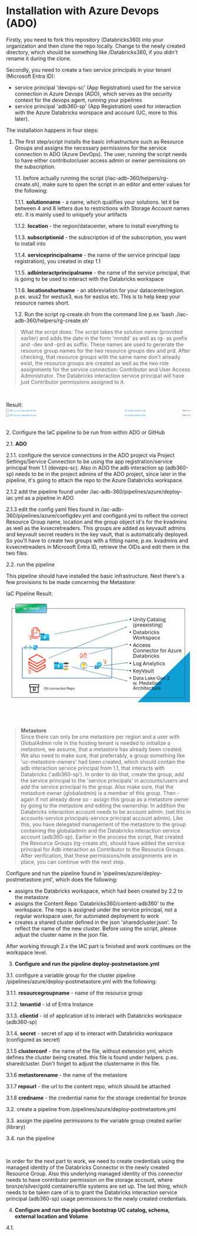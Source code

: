 # Installation with Azure Devops (ADO)

Firstly, you need to fork this repository (Databricks360) into your organization and then clone the repo locally. Change to the newly created directory, which should be something like /Databricks360, if you didn't rename it during the clone.

Secondly, you need to create a two service principals in your tenant (Microsoft Entra ID):
* service principal 'devops-sc' (App Registration) used for the service connection in Azure Devops (ADO), which serves as the security context for the devops agent, running your pipelines
* service principal 'adb360-sp' (App Registration) used for interaction with the Azure Databricks worspace and account (UC, more to this later). 

The installation happens in four steps:

1. The first step/script installs the basic infrastructure such as Resource Groups and assigns the necessary permissions for the service connection in ADO (Azure DevOps). The user, running the script needs to have either contributor/user access admin or owner permissions on the subscription.

    1.1. before actually running the script (/iac-adb-360/helpers/rg-create.sh), make sure to open the script in an editor and enter values for the following:
   
    1.1.1. **solutionname** - a name, which qualifies your solutions. let it be between 4 and 8 letters due to restrictions with Storage Account names etc. It is mainly used to uniquefy your artifacts
    
    1.1.2. **location** - the region/datacenter, where to install everything to
   
    1.1.3. **subscriptionid** - the subscription id of the subscription, you want to install into
   
    1.1.4. **serviceprincipalname** - the name of the service principal (app registration), you created in step 1.1
   
    1.1.5. **adbinteractprincipalname** - the name of the service principal, that is going to be used to interact with the Databricks workspace
   
    1.1.6. **locationshortname** - an abbreviation for your datacenter/region. p.ex. wus2 for westus3, eus for eastus etc. This is to help keep your resource names short.

    1.2. Run the script rg-create.sh from the command line p.ex 'bash ./iac-adb-360/helpers/rg-create.sh'

> What the script does: 
  The script takes the solution name (provided earlier) and adds the date in the form 'mmdd' as well as rg- as prefix and -dev and -prd as suffix. These names are used to generate the resource group names for the two resource groups dev and prd. After checking, that resource groups with the same name don't already exist, the resource groups are created as well as the two role assignments for the service connection: Contributor and User Access Administrator. The Databricks interaction service principal will have just Contributor permissions assigned to it.

  <br/>

  Result:
  ![Resource Groups](/imagery/resourcegroups.png)

<br/>
2. Configure the IaC pipeline to be run from within ADO or GitHub

2.1. **ADO**

2.1.1. configure the service connections in the ADO project via Project Settings/Service Connection to be using the app registration/service principal from 1.1 (devops-sc). Also in ADO the adb interaction sp (adb360-sp) needs to be in the project admins of the ADO project, since later in the pipeline, it's going to attach the repo to the Azure Databricks workspace.

2.1.2 add the pipeline found under /iac-adb-360/pipelines/azure/deploy-iac.yml as a pipeline in ADO

2.1.3 edit the config yaml files found in /iac-adb-360/pipelines/azure/configdev.yml and configprd.yml to reflect the correct Resource Group name, location and the group object id's for the kvadmins as well as the kvsecretreaders. This groups are added as keyvault admins and keyvault secret readers in the key vault, that is automatically deployed. So you'll have to create two groups with a fitting name, p.ex. kvadmins and kvsecretreaders in Microsoft Entra ID, retrieve the OIDs and edit them in the two files.

2.2. run the pipeline

This pipeline should have installed the basic infrastructure. Next there's a few provisions to be made concerning the Metastore:

IaC Pipeline Result:

![IaC Result](/imagery/iacresult.png)


<br/>
<br/>

> **Metastore** <br/>
Since there can only be one metastore per region and a user with GlobalAdmin role in the hosting tenant is needed to initialize a metastore, we assume, that a metastore has already been created. 
We also need to make sure, that preferrably, a group something like 'uc-metastore-owners' had been created, which should contain the adb interaction service principal from 1.1, that interacts with Databricks ('adb360-sp'). In order to do that, create the group, add the service principal to the 'service principals' in accounts/users and add the service principal to the group. Also make sure, that the metastore owner (globaladmin) is a member of this group. Then - again if not already done so - assign this group as a metastore owner by going to the metastore and editing the ownership. In addition the Databricks interaction account needs to be account admin. (set this in accounts-service principals-service principal account admin). Like this, you have delegated management of the metastore to the group containing the globaladmin and the Databricks interaction service account (adb360-sp). Earlier in the process the script, that created the Resource Groups (rg-create.sh), should have added the service principal for Adb interaction as Contributor to the Resource Groups.
After verification, that these permissions/role assignments are in place, you can continue with the next step.

Configure and run the pipeline found in 'pipelines/azure/deploy-postmetastore.yml', which does the following:

* assigns the Databricks workspace, which had been created by 2.2 to the metastore
* assigns the Content Repo 'Databricks360/content-adb360' to the workspace. The repo is assigned under the service principal, not a regular workspace user, for automated deployment to work
* creates a shared cluster defined in the json 'sharedcluster.json'. To reflect the name of the new cluster. Before using the script, please adjust the cluster name in the json file.

After working through 2.x the IAC part is finished and work continues on the workspace level. 


3. **Configure and run the pipeline deploy-postmetastore.yml**

3.1. configure a variable group for the cluster pipeline /pipelines/azure/deploy-postmetastore.yml with the following:

3.1.1. **resourcegroupname** - name of the resource group

3.1.2. **tenantid** - id of Entra Instance

3.1.3. **clientid** - id of application id to interact with Databricks workspace (adb360-sp)

3.1.4. **secret** - secret of app id to interact with Databricks workspace (configured as secret)

3.1.5 **clusterconf** - the name of the file, without extension yml, which defines the cluster being created. this file is found under helpers. p.ex. sharedcluster. Don't forget to adjust the clustername in this file.

3.1.6 **metastorename** - the name of the metastore

3.1.7 **repourl** - the url to the content repo, which should be attached

3.1.8 **credname** - the credential name for the storage credential for bronze

3.2. create a pipeline from /pipelines/azure/deploy-postmetastore.yml 

3.3. assign the pipeline permissions to the variable group created earlier (library)

3.4. run the pipeline

<br/>


In order for the next part to work, we need to create credentials using the managed identity of the Databricks Connector in the newly created Resource Group. Also this underlying managed identity of this connector needs to have contributor permission on the storage account, where bronze/silver/gold containers/file systems are set up. The last thing, which needs to be taken care of is to grant the Databricks interaction service principal (adb360-sp) usage permissions to the newly created credentials.


4. **Configure and run the pipeline bootstrap UC catalog, schema, external location and Volume**

4.1. 


